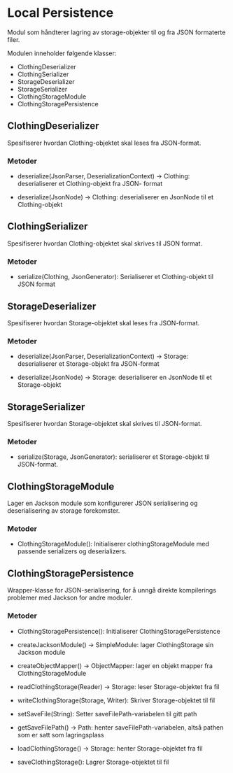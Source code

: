 # Local Persistence

Modul som håndterer lagring av storage-objekter til og fra JSON formaterte filer.

Modulen inneholder følgende klasser:

- ClothingDeserializer
- ClothingSerializer
- StorageDeserializer
- StorageSerializer
- ClothingStorageModule
- ClothingStoragePersistence

## ClothingDeserializer

Spesifiserer hvordan Clothing-objektet skal leses fra JSON-format.

### Metoder

- deserialize(JsonParser, DeserializationContext) -> Clothing: deserialiserer et Clothing-objekt fra JSON- format

- deserialize(JsonNode) -> Clothing: deserialiserer en JsonNode til et Clothing-objekt

## ClothingSerializer

Spesifiserer hvordan Clothing-objektet skal skrives til JSON format.

### Metoder

- serialize(Clothing, JsonGenerator): Serialiserer et Clothing-objekt til JSON format

## StorageDeserializer

Spesifiserer hvordan Storage-objektet skal leses fra JSON-format.

### Metoder

- deserialize(JsonParser, DeserializationContext) -> Storage: deserialiserer et Storage-objekt fra JSON-format

- deserialize(JsonNode) -> Storage: deserialiserer en JsonNode til et Storage-objekt

## StorageSerializer

Spesifiserer hvordan Storage-objektet skal skrives til JSON-format.

### Metoder

- serialize(Storage, JsonGenerator): serialiserer et Storage-objekt til JSON-format.

## ClothingStorageModule

Lager en Jackson module som konfigurerer JSON serialisering og deserialisering av storage forekomster.

### Metoder

- ClothingStorageModule(): Initialiserer clothingStorageModule med passende serializers og deserializers.

## ClothingStoragePersistence

Wrapper-klasse for JSON-serialisering, for å unngå direkte kompilerings problemer med Jackson for andre moduler.

### Metoder

- ClothingStoragePersistence(): Initialiserer ClothingStoragePersistence 

- createJacksonModule() -> SimpleModule: lager ClothingStorage sin Jackson module

- createObjectMapper() -> ObjectMapper: lager en objekt mapper fra ClothingStorageModule

- readClothingStorage(Reader) -> Storage: leser Storage-objektet fra fil

- writeClothingStorage(Storage, Writer): Skriver Storage-objektet til fil 

- setSaveFile(String): Setter saveFilePath-variabelen til gitt path

- getSaveFilePath() -> Path: henter saveFilePath-variabelen, altså pathen som er satt som lagringsplass

- loadClothingStorage() -> Storage: henter Storage-objektet fra fil 

- saveClothingStorage(): Lagrer Storage-objektet til fil
